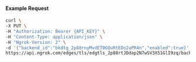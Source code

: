 <!-- Code generated for API Clients. DO NOT EDIT. -->

#### Example Request

```bash
curl \
-X PUT \
-H "Authorization: Bearer {API_KEY}" \
-H "Content-Type: application/json" \
-H "Ngrok-Version: 2" \
-d '{"backend_id":"bkdtg_2p88rnyMvdET0GQuRtEDo2aPR4n","enabled":true}' \
https://api.ngrok.com/edges/tls/edgtls_2p88rtJDdap2N7wSV3X51GlI9zq/backend
```
